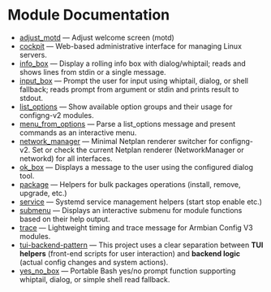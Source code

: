 # Module Documentation

- [adjust_motd](./adjust_motd.md) — Adjust welcome screen (motd)
- [cockpit](./cockpit.md) — Web-based administrative interface for managing Linux servers.
- [info_box](./info_box.md) — Display a rolling info box with dialog/whiptail; reads and shows lines from stdin or a single message.
- [input_box](./input_box.md) — Prompt the user for input using whiptail, dialog, or shell fallback; reads prompt from argument or stdin and prints result to stdout.
- [list_options](./list_options.md) — Show available option groups and their usage for configng-v2 modules.
- [menu_from_options](./menu_from_options.md) — Parse a list_options message and present commands as an interactive menu.
- [network_manager](./network_manager.md) — Minimal Netplan renderer switcher for configng-v2. Set or check the current Netplan renderer (NetworkManager or networkd) for all interfaces.
- [ok_box](./ok_box.md) — Displays a message to the user using the configured dialog tool.
- [package](./package.md) — Helpers for bulk packages operations (install, remove, upgrade, etc.)
- [service](./service.md) — Systemd service management helpers (start stop enable etc.)
- [submenu](./submenu.md) — Displays an interactive submenu for module functions based on their help output.
- [trace](./trace.md) — Lightweight timing and trace message for Armbian Config V3 modules.
- [tui-backend-pattern](./tui-backend-pattern.md) — This project uses a clear separation between **TUI helpers** (front-end scripts for user interaction) and **backend logic** (actual config changes and system actions).
- [yes_no_box](./yes_no_box.md) — Portable Bash yes/no prompt function supporting whiptail, dialog, or simple shell read fallback.
